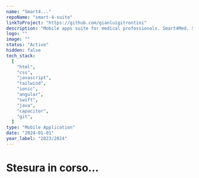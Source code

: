 ```yaml
---
name: "Smart4..."
repoName: "smart-4-suite"
linkToProject: "https://github.com/gianluigitrontini"
description: "Mobile apps suite for medical professionals. Smart4Med, Smart4Care, Smart4Hospital. Code updates & redesign. Developed with NBS."
logo: ""
image: ""
status: "Active"
hidden: false
tech_stack:
  [
    "html",
    "css",
    "javascript",
    "tailwind",
    "ionic",
    "angular",
    "swift",
    "java",
    "capacitor",
    "git",
  ]
type: "Mobile Application"
date: "2024-01-01"
year_label: "2023/2024"
---
```


# Stesura in corso...
